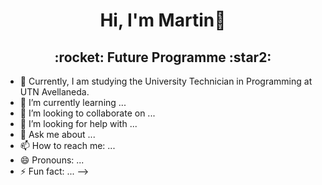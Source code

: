 <div align="center">
  <h1>Hi, I'm Martin👋</h1>
</div>
<div align="center">
  <h2>:rocket: Future Programme :star2:</h2>
</div>

- 🔭 Currently, I am studying the University Technician in Programming at UTN Avellaneda.
- 🌱 I’m currently learning ...
- 👯 I’m looking to collaborate on ...
- 🤔 I’m looking for help with ...
- 💬 Ask me about ...
- 📫 How to reach me: ...
- 😄 Pronouns: ...
- ⚡ Fun fact: ...
-->
